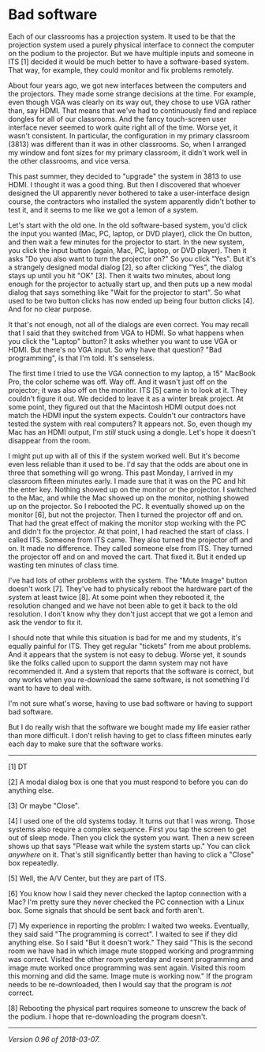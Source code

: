 Bad software
============

Each of our classrooms has a projection system.  It used to be that the
projection system used a purely physical interface to connect the computer
on the podium to the projector.  But we have multiple inputs and someone
in ITS [1] decided it would be much better to have a software-based system.
That way, for example, they could monitor and fix problems remotely.

About four years ago, we got new interfaces between the computers and the
projectors.  They made some strange decisions at the time.  For example,
even though VGA was clearly on its way out, they chose to use VGA rather
than, say HDMI.  That means that we've had to continuously find and
replace dongles for all of our classrooms.  And the fancy touch-screen
user interface never seemed to work quite right all of the time.
Worse yet, it wasn't consistent.  In particular, the configuration in my
primary classroom (3813) was different than it was in other classrooms.
So, when I arranged my window and font sizes for my primary classroom,
it didn't work well in the other classrooms, and vice versa.

This past summer, they decided to "upgrade" the system in 3813 to use
HDMI.  I thought it was a good thing.  But then I discovered that whoever
designed the UI apparently never bothered to take a user-interface design
course, the contractors who installed the system apparently didn't bother
to test it, and it seems to me like we got a lemon of a system.

Let's start with the old one.  In the old software-based system, you'd
click the input you wanted (Mac, PC, laptop, or DVD player), click
the On button, and then wait a few minutes for the projector to start.
In the new system, you click the input button (again, Mac, PC, laptop,
or DVD player).  Then it asks "Do you also want to turn the projector on?"
So you click "Yes".  But it's a strangely designed modal dialog [2],
so after clicking "Yes", the dialog stays up until you hit "OK" [3].
Then it waits two minutes, about long enough for the projector to actually
start up, and then puts up a new modal dialog that says something like
"Wait for the projector to start".  So what used to be two button clicks
has now ended up being four button clicks [4].  And for no clear purpose.

It that's not enough, not all of the dialogs are even correct.  You may
recall that I said that they switched from VGA to HDMI.  So what happens
when you click the "Laptop" button?  It asks whether you want to use VGA
or HDMI.  But there's no VGA input.  So why have that question?  "Bad
programming", is that I'm told.  It's senseless.

The first time I tried to use the VGA connection to my laptop, a 15"
MacBook Pro, the color scheme was off.  Way off.  And it wasn't just
off on the projector; it was also off on the monitor.  ITS [5] came in
to look at it.  They couldn't figure it out.  We decided to leave it
as a winter break project.  At some point, they figured out that the
Macintosh HDMI output does not match the HDMI input the system expects.
Couldn't our contractors have tested the system with real computers?
It appears not.  So, even though my Mac has an HDMI output, I'm *still*
stuck using a dongle.  Let's hope it doesn't disappear from the room.

I might put up with all of this if the system worked well.  But it's
become even less reliable than it used to be.  I'd say that the odds
are about one in three that something will go wrong.  This past Monday,
I arrived in my classroom fifteen minutes early.  I made sure that
it was on the PC and hit the enter key.  Nothing showed up on the
monitor or the projector.  I switched to the Mac, and while the Mac
showed up on the monitor, nothing showed up on the projector.  So I
rebooted the PC.  It eventually showed up on the monitor [6], but not
the projector.    Then I turned the projector off and on.  That had the
great effect of making the monitor stop working with the PC and didn't
fix the projector.  At that point, I had reached the start of class.
I called ITS.  Someone from ITS came.  They also turned the projector
off and on.  It made no difference.  They called someone else from ITS.
They turned the projector off and on and moved the cart.  That fixed it.
But it ended up wasting ten minutes of class time.

I've had lots of other problems with the system.  The "Mute Image"
button doesn't work [7].  They've had to physically reboot the hardware part
of the system at least twice [8].  At some point when they rebooted it,
the resolution changed and we have not been able to get it back to the
old resolution.  I don't know why they don't just accept that we got a
lemon and ask the vendor to fix it.

I should note that while this situation is bad for me and my students,
it's equally painful for ITS.  They get regular "tickets" from me about
problems.  And it appears that the system is not easy to debug.  Worse
yet, it sounds like the folks called upon to support the damn system
may not have recommended it.    And a system that reports that the software
is correct, but ony works when you re-download the same software, is not
something I'd want to have to deal with.

I'm not sure what's worse, having to use bad software or having to
support bad software.

But I do really wish that the software we bought made my life easier
rather than more difficult.  I don't relish having to get to class fifteen
minutes early each day to make sure that the software works.

---

[1] DT

[2] A modal dialog box is one that you must respond to before you can
do anything else.

[3] Or maybe "Close".

[4] I used one of the old systems today.  It turns out that I was wrong.
Those systems also require a complex sequence.  First you tap the screen
to get out of sleep mode.  Then you click the system you want.  Then a
new screen shows up that says "Please wait while the system starts
up."  You can click *anywhere* on it.  That's still significantly better 
than having to click a "Close" box repeatedly.

[5] Well, the A/V Center, but they are part of ITS.

[6] You know how I said they never checked the laptop connection with a
Mac?  I'm pretty sure they never checked the PC connection with a Linux
box.  Some signals that should be sent back and forth aren't.

[7] My experience in reporting the problm:  I waited two
weeks. Eventually, they said said "The programming is correct".  I waited
to see if they did anything else.  So I said "But it doesn't work."
They said "This is the second room we have had in which image mute stopped
working and programming was correct. Visited the other room yesterday
and resent programming and image mute worked once programming was sent
again. Visited this room this morning and did the same. Image mute is
working now."  If the program needs to be re-downloaded, then I would
say that the program is *not* correct.

[8] Rebooting the physical part requires someone to unscrew the back of
the podium.  I hope that re-downloading the program doesn't.

---

*Version 0.96 of 2018-03-07.*
